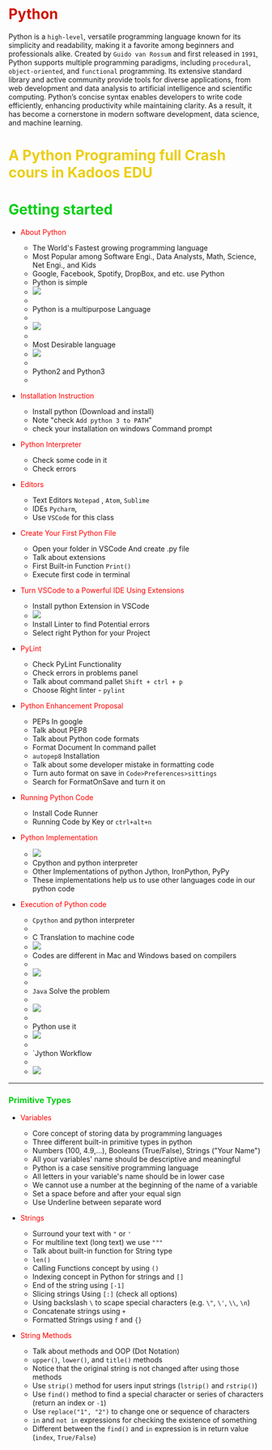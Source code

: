 # <span style="color: #ce1403; font-weight: Bold">Python</span>

Python is a `high-level`, versatile programming language known for its simplicity and readability, making it a favorite among beginners and professionals alike. Created by `Guido van Rossum` and first released in `1991`, Python supports multiple programming paradigms, including `procedural`, `object-oriented`, and `functional` programming. Its extensive standard library and active community provide tools for diverse applications, from web development and data analysis to artificial intelligence and scientific computing. Python’s concise syntax enables developers to write code efficiently, enhancing productivity while maintaining clarity. As a result, it has become a cornerstone in modern software development, data science, and machine learning.

# <span style="color: #ebce14;">A Python Programing full Crash cours in Kadoos EDU</span>

# <span style="color: #03ce14;">Getting started</span>

- <span style="color: Red;">About Python</span>

  - The World's Fastest growing programming language
  - Most Popular among Software Engi., Data Analysts, Math, Science, Net Engi., and Kids
  - Google, Facebook, Spotify, DropBox, and etc. use Python
  - Python is simple
  - ![](Images/1.png)
  -
  - Python is a multipurpose Language
  -
  - ![](Images/2.png)
  -
  - Most Desirable language
  - ![](Images/3.png)
  -
  - Python2 and Python3
  -

- <span style="color: Red;">Installation Instruction</span>

  - Install python (Download and install)
  - Note "check `Add python 3 to PATH`"
  - check your installation on windows Command prompt

- <span style="color: Red;">Python Interpreter</span>

  - Check some code in it
  - Check errors

- <span style="color: Red;">Editors</span>

  - Text Editors `Notepad` , `Atom`, `Sublime`
  - IDEs `Pycharm`,
  - Use `VSCode` for this class

- <span style="color: Red;">Create Your First Python File</span>

  - Open your folder in VSCode And create .py file
  - Talk about extensions
  - First Built-in Function `Print()`
  - Execute first code in terminal

- <span style="color: Red;">Turn VSCode to a Powerful IDE Using Extensions</span>

  - Install python Extension in VSCode
  - ![](Images/4.png)
  - Install Linter to find Potential errors
  - Select right Python for your Project

- <span style="color: Red;">PyLint</span>

  - Check PyLint Functionality
  - Check errors in problems panel
  - Talk about command pallet `Shift + ctrl + p`
  - Choose Right linter - `pylint`

- <span style="color: Red;">Python Enhancement Proposal</span>

  - PEPs In google
  - Talk about PEP8
  - Talk about Python code formats
  - Format Document In command pallet
  - `autopep8` Installation
  - Talk about some developer mistake in formatting code
  - Turn auto format on save in `Code>Preferences>sittings`
  - Search for FormatOnSave and turn it on

- <span style="color: Red;">Running Python Code</span>

  - Install Code Runner
  - Running Code by Key or `ctrl+alt+n`

- <span style="color: Red;">Python Implementation</span>

  - ![](Images/4.5.png)
  - Cpython and python interpreter
  - Other Implementations of python Jython, IronPython, PyPy
  - These implementations help us to use other languages code in our python code

- <span style="color: Red;">Execution of Python code</span>

  - `Cpython` and python interpreter
  -
  - C Translation to machine code
  - ![](Images/5.png)
  - Codes are different in Mac and Windows based on compilers
  -
  - ![](Images/6.png)
  -
  - `Java` Solve the problem
  -
  - ![](Images/7.png)
  -
  - Python use it
  - ![](Images/8.png)
  -
  - `Jython Workflow
  -
  - ![](Images/9.png)

<hr>

### <span style="color: #03ce14;">Primitive Types</span>

- <span style="color: Red;">Variables</span>

  - Core concept of storing data by programming languages
  - Three different built-in primitive types in python
  - Numbers (100, 4.9,...), Booleans (True/False), Strings ("Your Name")
  - All your variables' name should be descriptive and meaningful
  - Python is a case sensitive programming language
  - All letters in your variable's name should be in lower case
  - We cannot use a number at the beginning of the name of a variable
  - Set a space before and after your equal sign
  - Use Underline between separate word

- <span style="color: Red;">Strings</span>

  - Surround your text with `"` or `'`
  - For multiline text (long text) we use `"""`
  - Talk about built-in function for String type
  - `len()`
  - Calling Functions concept by using `()`
  - Indexing concept in Python for strings and `[]`
  - End of the string using `[-1]`
  - Slicing strings Using `[:]` (check all options)
  - Using backslash `\` to scape special characters (e.g. `\"`, `\'`, `\\`, `\n`)
  - Concatenate strings using `+`
  - Formatted Strings using `f` and `{}`

- <span style="color: Red;">String Methods</span>

  - Talk about methods and OOP (Dot Notation)
  - `upper()`, `lower()`, and `title()` methods
  - Notice that the original string is not changed after using those methods
  - Use `strip()` method for users input strings (`lstrip()` and `rstrip()`)
  - Use `find()` method to find a special character or series of characters (return an index or `-1`)
  - Use `replace("1", "2")` to change one or sequence of characters
  - `in` and `not in` expressions for checking the existence of something
  - Different between the `find()` and `in` expression is in return value (`index`, `True/False`)

